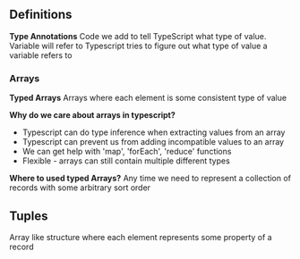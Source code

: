 ## Definitions

**Type Annotations**
Code we add to tell TypeScript what type of value. Variable will refer to
Typescript tries to figure out what type of value a variable refers to

### Arrays

**Typed Arrays**
Arrays where each element is some consistent type of value

**Why do we care about arrays in typescript?**

- Typescript can do type inference when extracting values from an array
- Typescript can prevent us from adding incompatible values to an array
- We can get help with 'map', 'forEach', 'reduce' functions
- Flexible - arrays can still contain multiple different types

**Where to used typed Arrays?**
Any time we need to represent a collection of records with some arbitrary sort order

## Tuples

Array like structure where each element represents some property of a record
